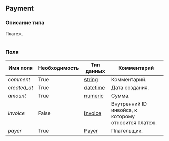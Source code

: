 
## Payment

### Описание типа
Платеж.<br/><br/>
### Поля

| Имя поля | Необходимость | Тип данных | Комментарий |
|---|---|---|---|
|*comment*|True|[string](/types/string)|Комментарий.<br/>|
|*created_at*|True|[datetime](/types/datetime)|Дата создания.<br/>|
|*amount*|True|[numeric](/types/numeric)|Сумма.<br/>|
|*invoice*|False|[Invoice](/types/Invoice)|Внутренний ID инвойса, к которому относится платеж.<br/>|
|*payer*|True|[Payer](/types/Payer)|Плательщик.<br/>|
